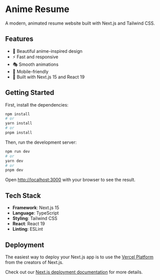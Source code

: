 # Anime Resume

A modern, animated resume website built with Next.js and Tailwind CSS.

## Features

- 🎨 Beautiful anime-inspired design
- ⚡ Fast and responsive
- 🎭 Smooth animations
- 📱 Mobile-friendly
- 🚀 Built with Next.js 15 and React 19

## Getting Started

First, install the dependencies:

```bash
npm install
# or
yarn install
# or
pnpm install
```

Then, run the development server:

```bash
npm run dev
# or
yarn dev
# or
pnpm dev
```

Open [http://localhost:3000](http://localhost:3000) with your browser to see the result.

## Tech Stack

- **Framework**: Next.js 15
- **Language**: TypeScript
- **Styling**: Tailwind CSS
- **React**: React 19
- **Linting**: ESLint

## Deployment

The easiest way to deploy your Next.js app is to use the [Vercel Platform](https://vercel.com/new?utm_medium=default-template&filter=next.js&utm_source=create-next-app&utm_campaign=create-next-app-readme) from the creators of Next.js.

Check out our [Next.js deployment documentation](https://nextjs.org/docs/app/building-your-application/deploying) for more details.
